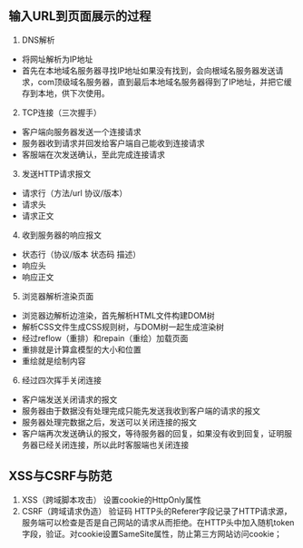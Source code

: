 ## 输入URL到页面展示的过程
1. DNS解析
- 将网址解析为IP地址
- 首先在本地域名服务器寻找IP地址如果没有找到，会向根域名服务器发送请求，com顶级域名服务器，直到最后本地域名服务器得到了IP地址，并把它缓存到本地，供下次使用。
2. TCP连接（三次握手）
- 客户端向服务器发送一个连接请求
- 服务器收到请求并回发给客户端自己能收到连接请求
- 客服端在次发送确认，至此完成连接请求
3. 发送HTTP请求报文
- 请求行（方法/url 协议/版本）
- 请求头
- 请求正文
4. 收到服务器的响应报文
- 状态行（协议/版本 状态码 描述）
- 响应头
- 响应正文
5. 浏览器解析渲染页面
- 浏览器边解析边渲染，首先解析HTML文件构建DOM树
- 解析CSS文件生成CSS规则树，与DOM树一起生成渲染树
- 经过reflow（重排）和repain（重绘）加载页面
- 重排就是计算盒模型的大小和位置
- 重绘就是绘制内容
6. 经过四次挥手关闭连接
- 客户端发送关闭请求的报文
- 服务器由于数据没有处理完成只能先发送我收到客户端的请求的报文
- 服务器处理完数据之后，发送可以关闭连接的报文
- 客户端再次发送确认的报文，等待服务器的回复，如果没有收到回复，证明服务器已经关闭连接，所以此时客服端也关闭连接
## XSS与CSRF与防范
1. XSS（跨域脚本攻击） 设置cookie的HttpOnly属性
2. CSRF（跨域请求伪造） 验证码  HTTP头的Referer字段记录了HTTP请求源，服务端可以检查是否是自己网站的请求从而拒绝。在HTTP头中加入随机token字段，验证。对cookie设置SameSite属性，防止第三方网站访问cookie；
